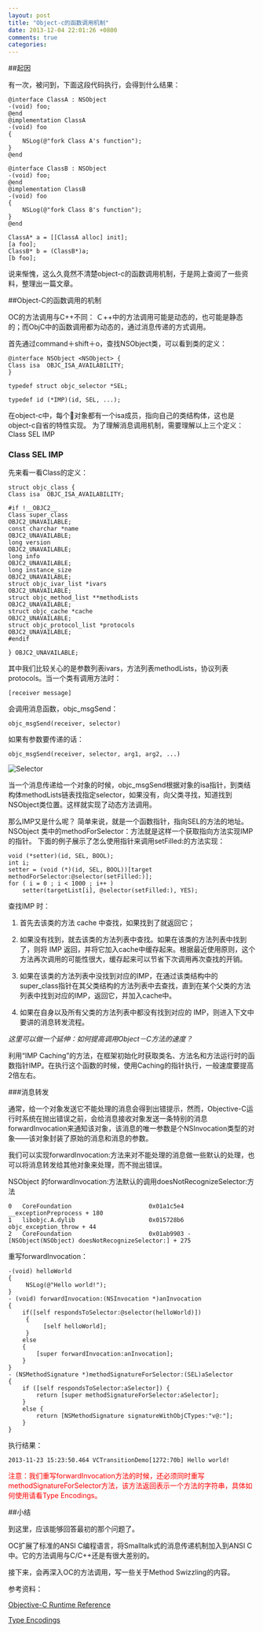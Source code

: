 ```yaml
---
layout: post
title: "Object-c的函数调用机制"
date: 2013-12-04 22:01:26 +0800
comments: true
categories: 
---
```


##起因

有一次，被问到，下面这段代码执行，会得到什么结果：

	@interface ClassA : NSObject  
	-(void) foo;  
	@end  
	@implementation ClassA  
	-(void) foo  
	{  
		NSLog(@"fork Class A's function");  
	}  
	@end  
  
	@interface ClassB : NSObject  
	-(void) foo;  
	@end  
	@implementation ClassB  
	-(void) foo  
	{  
		NSLog(@"fork Class B's function");  
	}  
	@end  
	
	ClassA* a = [[ClassA alloc] init];  
	[a foo];  
	ClassB* b = (ClassB*)a;  
	[b foo];
	
说来惭愧，这么久竟然不清楚object-c的函数调用机制，于是网上查阅了一些资料，整理出一篇文章。

##Object-C的函数调用的机制  

OC的方法调用与C++不同： Ｃ++中的方法调用可能是动态的，也可能是静态的；而ObjC中的函数调用都为动态的，通过消息传递的方式调用。

首先通过command＋shift＋o，查找NSObject类，可以看到类的定义：

	@interface NSObject <NSObject> {  
    Class isa  OBJC_ISA_AVAILABILITY;  
	}  
	
	typedef struct objc_selector *SEL;  
	
	typedef id (*IMP)(id, SEL, ...);  

在object-c中，每个对象都有一个isa成员，指向自己的类结构体，这也是object-c自省的特性实现。
为了理解消息调用机制，需要理解以上三个定义：Class   SEL   IMP

### Class  SEL IMP

先来看一看Class的定义：

	struct objc_class {  
    Class isa  OBJC_ISA_AVAILABILITY;  
  
	#if !__OBJC2__  
    Class super_class                                        OBJC2_UNAVAILABLE;  
    const charchar *name                                         OBJC2_UNAVAILABLE;  
    long version                                             OBJC2_UNAVAILABLE;  
    long info                                                OBJC2_UNAVAILABLE;  
    long instance_size                                       OBJC2_UNAVAILABLE;  
    struct objc_ivar_list *ivars                             OBJC2_UNAVAILABLE;  
    struct objc_method_list **methodLists                    OBJC2_UNAVAILABLE;  
    struct objc_cache *cache                                 OBJC2_UNAVAILABLE;  
    struct objc_protocol_list *protocols                     OBJC2_UNAVAILABLE;  
	#endif  
  
	} OBJC2_UNAVAILABLE; 
	
其中我们比较关心的是参数列表ivars，方法列表methodLists，协议列表protocols。当一个类有调用方法时：

	[receiver message]

会调用消息函数，objc_msgSend：

	objc_msgSend(receiver, selector)

如果有参数要传递的话：

	objc_msgSend(receiver, selector, arg1, arg2, ...)
	
![Selector](/images/messaging.jpg)
	
当一个消息传递给一个对象的时候，objc_msgSend根据对象的isa指针，到类结构体methodLists链表找指定selector，如果没有，向父类寻找，知道找到NSObject类位置。这样就实现了动态方法调用。

那么IMP又是什么呢？
简单来说，就是一个函数指针，指向SEL的方法的地址。NSObject 类中的methodForSelector：方法就是这样一个获取指向方法实现IMP 的指针。
下面的例子展示了怎么使用指针来调用setFilled:的方法实现：

	void (*setter)(id, SEL, BOOL);  
	int i;  
	setter = (void (*)(id, SEL, BOOL))[target methodForSelector:@selector(setFilled:)];  
	for ( i = 0 ; i < 1000 ; i++ )  
    	setter(targetList[i], @selector(setFilled:), YES); 
    	
查找IMP 时：

1. 首先去该类的方法 cache 中查找，如果找到了就返回它；

2. 如果没有找到，就去该类的方法列表中查找。如果在该类的方法列表中找到了，则将 IMP 返回，并将它加入cache中缓存起来。根据最近使用原则，这个方法再次调用的可能性很大，缓存起来可以节省下次调用再次查找的开销。

3. 如果在该类的方法列表中没找到对应的IMP，在通过该类结构中的super_class指针在其父类结构的方法列表中去查找，直到在某个父类的方法列表中找到对应的IMP，返回它，并加入cache中。

4. 如果在自身以及所有父类的方法列表中都没有找到对应的 IMP，则进入下文中要讲的消息转发流程。


*这里可以做一个延伸：如何提高调用Object－C方法的速度？*

利用“IMP Caching”的方法，在框架初始化时获取类名、方法名和方法运行时的函数指针IMP。在执行这个函数的时候，使用Caching的指针执行，一般速度要提高2倍左右。
	

###消息转发

通常，给一个对象发送它不能处理的消息会得到出错提示，然而，Objective-C运行时系统在抛出错误之前，会给消息接收对象发送一条特别的消息forwardInvocation来通知该对象，该消息的唯一参数是个NSInvocation类型的对象——该对象封装了原始的消息和消息的参数。

我们可以实现forwardInvocation:方法来对不能处理的消息做一些默认的处理，也可以将消息转发给其他对象来处理，而不抛出错误。

NSObject 的forwardInvocation:方法默认的调用doesNotRecognizeSelector:方法

	0   CoreFoundation                      0x01a1c5e4 __exceptionPreprocess + 180  
	1   libobjc.A.dylib                     0x015728b6 objc_exception_throw + 44  
	2   CoreFoundation                      0x01ab9903 -[NSObject(NSObject) doesNotRecognizeSelector:] + 275  

重写forwardInvocation：

	-(void) helloWorld
	{  
   		 NSLog(@"Hello world!");
   	}  
	- (void) forwardInvocation:(NSInvocation *)anInvocation  
	{  
     	if([self respondsToSelector:@selector(helloWorld)])  
    	 {  
         	  [self helloWorld];  
    	 }  
     	else  
   		{  
         	[super forwardInvocation:anInvocation];  
     	}  
	}  
	- (NSMethodSignature *)methodSignatureForSelector:(SEL)aSelector  
	{  
   		if ([self respondsToSelector:aSelector]) {  
        	return [super methodSignatureForSelector:aSelector];  
    	}  
    	else {  
        	return [NSMethodSignature signatureWithObjCTypes:"v@:"];  
    	}  
	}  
	
执行结果：

	2013-11-23 15:23:50.464 VCTransitionDemo[1272:70b] Hello world! 
	

<p style="color:red">注意：我们重写forwardInvocation方法的时候，还必须同时重写methodSignatureForSelector方法，该方法返回表示一个方法的字符串，具体如何使用请看Type Encodings。</p>


##小结

到这里，应该能够回答最初的那个问题了。

OC扩展了标准的ANSI C编程语言，将Smalltalk式的消息传递机制加入到ANSI C中。它的方法调用与C/C++还是有很大差别的。

接下来，会再深入OC的方法调用，写一些关于Method Swizzling的内容。

参考资料：

[Objective-C Runtime Reference](https://developer.apple.com/library/ios/documentation/Cocoa/Conceptual/ObjCRuntimeGuide/Articles/ocrtHowMessagingWorks.html#//apple_ref/doc/uid/TP40008048-CH104-SW1)

[Type Encodings](https://developer.apple.com/library/ios/documentation/Cocoa/Conceptual/ObjCRuntimeGuide/Articles/ocrtTypeEncodings.html#//apple_ref/doc/uid/TP40008048-CH100-SW1)
